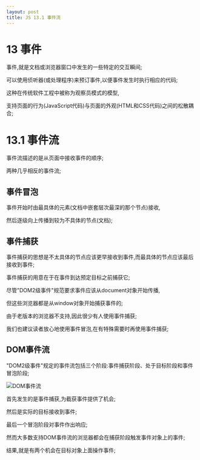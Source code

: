 ```yaml
---
layout: post
title: JS 13.1 事件流
---
```


# 13 事件

事件,就是文档或浏览器窗口中发生的一些特定的交互瞬间;

可以使用侦听器(或处理程序)来预订事件,以便事件发生时执行相应的代码;

这种在传统软件工程中被称为观察员模式的模型,

支持页面的行为(JavaScript代码)与页面的外观(HTML和CSS代码)之间的松散耦合;

# 13.1 事件流

事件流描述的是从页面中接收事件的顺序;

两种几乎相反的事件流;

## 事件冒泡

事件开始时由最具体的元素(文档中嵌套层次最深的那个节点)接收,

然后逐级向上传播到较为不具体的节点(文档);

## 事件捕获

事件捕获的思想是不太具体的节点应该更早接收到事件,而最具体的节点应该最后接收到事件;

事件捕获的用意在于在事件到达预定目标之前捕获它;

尽管"DOM2级事件"规范要求事件应该从document对象开始传播,

但这些浏览器都是从window对象开始捕获事件的;

由于老版本的浏览器不支持,因此很少有人使用事件捕获;

我们也建议读者放心地使用事件冒泡,在有特殊需要时再使用事件捕获;

## DOM事件流

"DOM2级事件"规定的事件流包括三个阶段:事件捕获阶段、处于目标阶段和事件冒泡阶段;

![DOM事件流](https://images2015.cnblogs.com/blog/315302/201606/315302-20160621155328756-279009443.png)

首先发生的是事件捕获,为截获事件提供了机会;

然后是实际的目标接收到事件;

最后一个冒泡阶段对事件作出响应;

然而大多数支持DOM事件流的浏览器都会在捕获阶段触发事件对象上的事件;

结果,就是有两个机会在目标对象上面操作事件;
